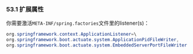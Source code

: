 ### 53.1 扩展属性

你需要激活`META-INF/spring.factories`文件里的listener(s)：
```java
org.springframework.context.ApplicationListener=\
org.springframework.boot.actuate.system.ApplicationPidFileWriter,
org.springframework.boot.actuate.system.EmbeddedServerPortFileWriter
```
